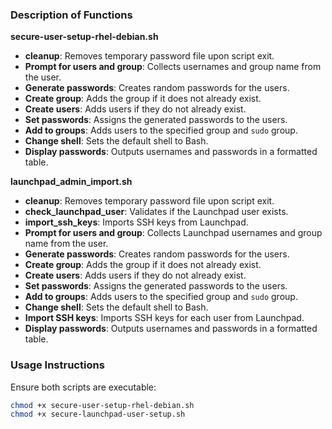 
### Description of Functions

**secure-user-setup-rhel-debian.sh**
- **cleanup**: Removes temporary password file upon script exit.
- **Prompt for users and group**: Collects usernames and group name from the user.
- **Generate passwords**: Creates random passwords for the users.
- **Create group**: Adds the group if it does not already exist.
- **Create users**: Adds users if they do not already exist.
- **Set passwords**: Assigns the generated passwords to the users.
- **Add to groups**: Adds users to the specified group and `sudo` group.
- **Change shell**: Sets the default shell to Bash.
- **Display passwords**: Outputs usernames and passwords in a formatted table.

**launchpad_admin_import.sh**
- **cleanup**: Removes temporary password file upon script exit.
- **check_launchpad_user**: Validates if the Launchpad user exists.
- **import_ssh_keys**: Imports SSH keys from Launchpad.
- **Prompt for users and group**: Collects Launchpad usernames and group name from the user.
- **Generate passwords**: Creates random passwords for the users.
- **Create group**: Adds the group if it does not already exist.
- **Create users**: Adds users if they do not already exist.
- **Set passwords**: Assigns the generated passwords to the users.
- **Add to groups**: Adds users to the specified group and `sudo` group.
- **Change shell**: Sets the default shell to Bash.
- **Import SSH keys**: Imports SSH keys for each user from Launchpad.
- **Display passwords**: Outputs usernames and passwords in a formatted table.

### Usage Instructions

Ensure both scripts are executable:

```bash
chmod +x secure-user-setup-rhel-debian.sh
chmod +x secure-launchpad-user-setup.sh
